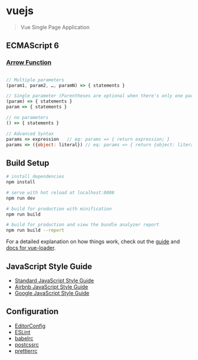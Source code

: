# vuejs

> Vue Single Page Application

## ECMAScript 6

### [Arrow Function](https://developer.mozilla.org/zh-CN/docs/Web/JavaScript/Reference/Functions/Arrow_functions)  
``` js

// Multiple parameters
(param1, param2, …, paramN) => { statements }

// Single parameter (Parentheses are optional when there's only one parameter)
(param) => { statements }
param => { statements }

// no parameters
() => { statements }

// Advanced Syntax
params => expression   // eq: params => { return expression; }
params => ({object: literal}) // eq: params => { return {object: literal}; }
```

<!--
## Install
``` bash
# vue-cli
npm install vue-cli -g

# init project
vue init webpack vue
```
-->

## Build Setup

``` bash
# install dependencies
npm install

# serve with hot reload at localhost:8080
npm run dev

# build for production with minification
npm run build

# build for production and view the bundle analyzer report
npm run build --report
```

For a detailed explanation on how things work, check out the [guide](https://vuejs-templates.github.io/webpack/) and [docs for vue-loader](https://vuejs.github.io/vue-loader).

## JavaScript Style Guide
- [Standard JavaScript Style Guide](https://github.com/standard/standard/blob/master/docs/RULES-zhcn.md)
- [Airbnb JavaScript Style Guide](https://github.com/airbnb/javascript)
- [Google JavaScript Style Guide](https://github.com/google/styleguide)

## Configuration
- [EditorConfig](http://editorconfig.org/)
- [ESLint](https://eslint.org/docs/user-guide/configuring)
- [babelrc](https://babeljs.io/docs/usage/api/#options)
- [postcssrc](https://github.com/michael-ciniawsky/postcss-load-config)
- [prettierrc](http://json.schemastore.org/prettierrc)
